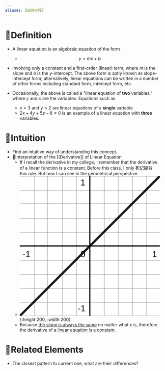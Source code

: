 ```yaml
---
aliases: [线性方程]
---
```


# 📝Definition
- A linear equation is an algebraic equation of the form
    - $$
      y=mx+b
      $$
    
- involving only a constant and a first-order (linear) term, where $m$ is the slope and $b$ is the $y$-intercept. The above form is aptly known as slope-intercept form; alternatively, linear equations can be written in a number of other forms including standard form, intercept form, etc.
- Occasionally, the above is called a "linear equation of **two** variables," where $y$ and $x$ are the variables. Equations such as
    - $x=3$ and $y=2$ are linear equations of a **single** variable
    - $2x+4y+5z-6=0$ is an example of a linear equation with **three** variables.
    
# 🧠Intuition
- Find an intuitive way of understanding this concept.
- 📌Interpretation of the [[Derivative]] of Linear Equation
    - If I recall the derivative in my college, I remember that the derivative of a linear function is a constant. Before this class, I only 死记硬背 this rule. But now I can see in the geometrical perspective.
    - ![name](../assets/y_x.svg){:height 200, :width 200}
    - Because <u>the slope is always the same</u> no matter what $x$ is, therefore the derivative of <u>a linear equation is a constant</u>.
    
# 🌱Related Elements
- The closest pattern to current one, what are their differences?
